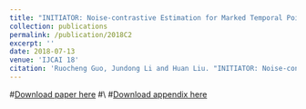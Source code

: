 ```yaml
---
title: "INITIATOR: Noise-contrastive Estimation for Marked Temporal Point Process"
collection: publications
permalink: /publication/2018C2
excerpt: ''
date: 2018-07-13
venue: 'IJCAI 18'
citation: 'Ruocheng Guo, Jundong Li and Huan Liu. "INITIATOR: Noise-contrastive Estimation for Marked Temporal Point Process" <i>IJCAI 2018 (to appear)</i>.'
---
```

#[Download paper here](http://arxiv.org/abs/1712.09133)
#\\
#[Download appendix here](http://rguo41.github.io/files/2018C1A.pdf)


